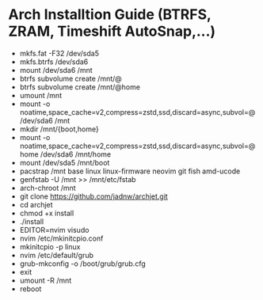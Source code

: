 # Arch Installtion Guide (BTRFS, ZRAM, Timeshift AutoSnap,...)

- mkfs.fat -F32 /dev/sda5
- mkfs.btrfs /dev/sda6
- mount /dev/sda6 /mnt
- btrfs subvolume create /mnt/@
- btrfs subvolume create /mnt/@home
- umount /mnt
- mount -o noatime,space_cache=v2,compress=zstd,ssd,discard=async,subvol=@ /dev/sda6 /mnt
- mkdir /mnt/{boot,home}
- mount -o noatime,space_cache=v2,compress=zstd,ssd,discard=async,subvol=@home /dev/sda6 /mnt/home
- mount /dev/sda5 /mnt/boot
- pacstrap /mnt base linux linux-firmware neovim git fish amd-ucode
- genfstab -U /mnt >> /mnt/etc/fstab
- arch-chroot /mnt
- git clone https://github.com/jadnw/archjet.git
- cd archjet
- chmod +x install
- ./install
- EDITOR=nvim visudo
- nvim /etc/mkinitcpio.conf
- mkinitcpio -p linux
- nvim /etc/default/grub
- grub-mkconfig -o /boot/grub/grub.cfg
- exit
- umount -R /mnt
- reboot
